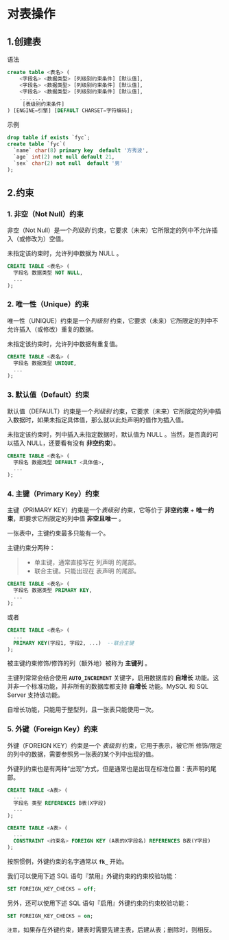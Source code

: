# 对表操作

## 1.创建表

语法

```sql
create table <表名> (
	<字段名> <数据类型> [列级别约束条件] [默认值],
    <字段名> <数据类型> [列级别约束条件] [默认值],
    <字段名> <数据类型> [列级别约束条件] [默认值],
    .......,
     [表级别约束条件]
) [ENGINE=引擎] [DEFAULT CHARSET=字符编码];
```

示例

```sql
drop table if exists `fyc`;
create table `fyc`(
  `name` char(8) primary key  default '方秀波',
  `age` int(2) not null default 21,
  `sex` char(2) not null  default '男'
);
```

## 2.约束

### 1. 非空（Not Null）约束

非空（Not Null）是一个*列级别* 约束，它要求（未来）它所限定的列中不允许插入（或修改为）空值。

未指定该约束时，允许列中数据为 NULL 。

```sql
CREATE TABLE <表名> (
  字段名 数据类型 NOT NULL,
  ...
); 
```

### 2. 唯一性（Unique）约束

唯一性（UNIQUE）约束是一个*列级别* 约束，它要求（未来）它所限定的列中不允许插入（或修改）重复的数据。

未指定该约束时，允许列中数据有重复值。

```sql
CREATE TABLE <表名> (	
  字段名 数据类型 UNIQUE,
  ...
); 
```

### 3. 默认值（Default）约束

默认值（DEFAULT）约束是一个*列级别* 约束，它要求（未来）它所限定的列中插入数据时，如果未指定具体值，那么就以此处声明的值作为插入值。

未指定该约束时，列中插入未指定数据时，默认值为 NULL 。当然，是否真的可以插入 NULL，还要看有没有 **非空约束**）。

```sql
CREATE TABLE <表名> (
  字段名 数据类型 DEFAULT <具体值>,
  ...
);
```

### 4. 主键（Primary Key）约束

主键（PRIMARY KEY）约束是一个*表级别* 约束，它等价于 **非空约束** + **唯一约束**，即要求它所限定的列中值 **非空且唯一** 。

一张表中，主键约束最多只能有一个。

主键约束分两种：

> - 单主键，通常直接写在 列声明 的尾部。
> - 联合主键。只能出现在 表声明 的尾部。

```sql
CREATE TABLE <表名> (
  字段名 数据类型 PRIMARY KEY,
  ...
);
```

或者

```sql
CREATE TABLE <表名> (
  ...
  PRIMARY KEY(字段1, 字段2, ...)  --联合主键
);
```

被主键约束修饰/修饰的列（额外地）被称为 **主键列** 。

主键列常常会结合使用 **`AUTO_INCREMENT`** 关键字，启用数据库的 **自增长** 功能。这并非一个标准功能，并非所有的数据库都支持 **自增长** 功能。MySQL 和 SQL Server 支持该功能。

自增长功能，只能用于整型列，且一张表只能使用一次。

### 5. 外键（Foreign Key）约束

外键（FOREIGN KEY）约束是一个 *表级别* 约束，它用于表示，被它所 修饰/限定 的列中的数据，需要参照另一张表的某个列中出现的值。

外键列约束也是有两种“出现”方式，但是通常也是出现在标准位置：表声明的尾部。

```sql
CREATE TABLE <A表> (
  ...
  字段名 类型 REFERENCES B表(X字段)
  ...
);
```

```sql
CREATE TABLE <A表> (
  ...
  CONSTRAINT <约束名> FOREIGN KEY (A表的X字段名) REFERENCES B表(Y字段)
);
```

按照惯例，外键约束的名字通常以 **`fk_`** 开始。

我们可以使用下述 SQL 语句『禁用』外键约束的约束校验功能：

```sql
SET FOREIGN_KEY_CHECKS = off;
```

另外，还可以使用下述 SQL 语句『启用』外键约束的约束校验功能：

```sql
SET FOREIGN_KEY_CHECKS = on;
```

`注意`，如果存在外键约束，建表时需要先建主表，后建从表；删除时，则相反。




